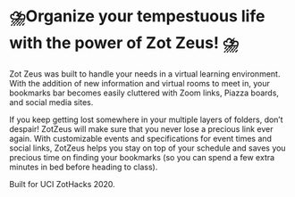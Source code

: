 # ⛈️Organize your tempestuous life with the power of Zot Zeus! ⛈️

Zot Zeus was built to handle your needs in a virtual learning environment. With the addition of new information and virtual rooms to meet in, your bookmarks bar becomes easily cluttered with Zoom links, Piazza boards, and social media sites. 

If you keep getting lost somewhere in your multiple layers of folders, don’t despair! ZotZeus will make sure that you never lose a precious link ever again. With customizable events and specifications for event times and social links, ZotZeus helps you stay on top of your schedule and saves you precious time on finding your bookmarks (so you can spend a few extra minutes in bed before heading to class).

Built for UCI ZotHacks 2020.
